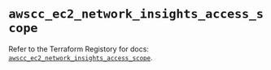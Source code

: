 # `awscc_ec2_network_insights_access_scope`

Refer to the Terraform Registory for docs: [`awscc_ec2_network_insights_access_scope`](https://registry.terraform.io/providers/hashicorp/awscc/0.70.0/docs/resources/ec2_network_insights_access_scope).
